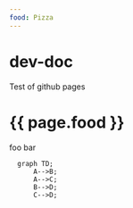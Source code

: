 ```yaml
---
food: Pizza
---
```

# dev-doc

Test of github pages


<h1>{{ page.food }}</h1>


foo bar

```mermaid
  graph TD;
      A-->B;
      A-->C;
      B-->D;
      C-->D;
```
